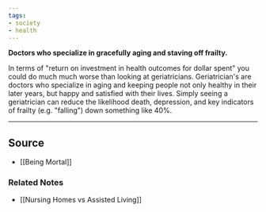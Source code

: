 ```yaml
---
tags:
- society
- health
---
```

**Doctors who specialize in gracefully aging and staving off frailty.**

In terms of "return on investment in health outcomes for dollar spent" you could do much much worse than looking at geriatricians. Geriatrician's are doctors who specialize in aging and keeping people not only healthy in their later years, but happy and satisfied with their lives. Simply seeing a geriatrician can reduce the likelihood death, depression, and key indicators of frailty (e.g. "falling") down something like 40%.

---

## Source
- [[Being Mortal]]

### Related Notes
- [[Nursing Homes vs Assisted Living]]